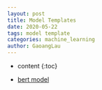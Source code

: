 ```yaml
---
layout: post
title: Model Templates
date: 2020-05-22
tags: model template
categories: machine_learning
author: GaoangLau
---
```

* content
{:toc}


* [bert model](https://raw.githubusercontent.com/GaoangLiu/GaoangLiu.github.io/master/codes/templates/bert.py)






